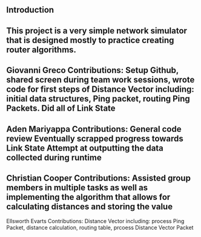 Introduction
------------

This project is a very simple network simulator that is designed mostly to practice
creating router algorithms.
----------------
Giovanni Greco
Contributions: 
Setup Github, shared screen during team work sessions, wrote code for first steps of 
Distance Vector including: initial data structures, Ping packet, routing Ping Packets. 
Did all of Link State
-----------------
Aden Mariyappa
Contributions:
General code review
Eventually scrapped progress towards Link State
Attempt at outputting the data collected during runtime
-----------------
Christian Cooper
Contributions:
Assisted group members in multiple tasks as well as implementing the algorithm that allows for calculating distances and storing the value
-----------------
Ellsworth Evarts
Contributions:
Distance Vector including: process Ping Packet, distance calculation, routing table, prcoess Distance Vector Packet
